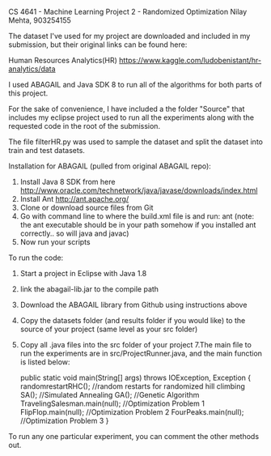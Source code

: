 CS 4641 - Machine Learning
Project 2 - Randomized Optimization
Nilay Mehta, 903254155

The dataset I've used for my project are downloaded and included in my submission, but their original links can be found here:

Human Resources Analytics(HR)
https://www.kaggle.com/ludobenistant/hr-analytics/data

I used ABAGAIL and Java SDK 8 to run all of the algorithms for both parts of this project.

For the sake of convenience, I have included a the folder "Source" that includes my eclipse project used to run all the experiments along with the requested code in the root of the submission.

The file filterHR.py was used to sample the dataset and split the dataset into train and test datasets.

Installation for ABAGAIL (pulled from original ABAGAIL repo):
1. Install Java 8 SDK from here http://www.oracle.com/technetwork/java/javase/downloads/index.html
2. Install Ant http://ant.apache.org/
3. Clone or download source files from Git
4. Go with command line to where the build.xml file is and run: ant (note: the ant executable should be in your path somehow if you installed ant correctly.. so will java and javac)
5. Now run your scripts

To run the code:
1. Start a project in Eclipse with Java 1.8
2. link the abagail-lib.jar to the compile path
3. Download the ABAGAIL library from Github using instructions above
5. Copy the datasets folder (and results folder if you would like) to the source of your project (same level as your src folder)
6. Copy all .java files into the src folder of your project
7.The main file to run the experiments are in src/ProjectRunner.java, and the main function is listed below:


    public static void main(String[] args) throws IOException, Exception {
        randomrestartRHC();               //random restarts for randomized hill climbing
        SA();                             //Simulated Annealing
        GA();                             //Genetic Algorithm
        TravelingSalesman.main(null);     //Optimization Problem 1
        FlipFlop.main(null);              //Optimization Problem 2
        FourPeaks.main(null);             //Optimization Problem 3
    }

To run any one particular experiment, you can comment the other methods out.